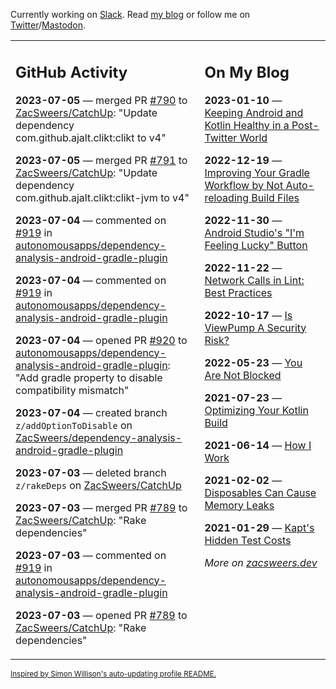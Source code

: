 Currently working on [Slack](https://slack.com/). Read [my blog](https://zacsweers.dev/) or follow me on [Twitter](https://twitter.com/ZacSweers)/[Mastodon](https://hachyderm.io/@ZacSweers).

<table><tr><td valign="top" width="60%">

## GitHub Activity
<!-- githubActivity starts -->
**2023-07-05** — merged PR [#790](https://github.com/ZacSweers/CatchUp/pull/790) to [ZacSweers/CatchUp](https://github.com/ZacSweers/CatchUp): "Update dependency com.github.ajalt.clikt:clikt to v4"

**2023-07-05** — merged PR [#791](https://github.com/ZacSweers/CatchUp/pull/791) to [ZacSweers/CatchUp](https://github.com/ZacSweers/CatchUp): "Update dependency com.github.ajalt.clikt:clikt-jvm to v4"

**2023-07-04** — commented on [#919](https://github.com/autonomousapps/dependency-analysis-android-gradle-plugin/pull/919#issuecomment-1620684615) in [autonomousapps/dependency-analysis-android-gradle-plugin](https://github.com/autonomousapps/dependency-analysis-android-gradle-plugin)

**2023-07-04** — commented on [#919](https://github.com/autonomousapps/dependency-analysis-android-gradle-plugin/pull/919#issuecomment-1620643857) in [autonomousapps/dependency-analysis-android-gradle-plugin](https://github.com/autonomousapps/dependency-analysis-android-gradle-plugin)

**2023-07-04** — opened PR [#920](https://github.com/autonomousapps/dependency-analysis-android-gradle-plugin/pull/920) to [autonomousapps/dependency-analysis-android-gradle-plugin](https://github.com/autonomousapps/dependency-analysis-android-gradle-plugin): "Add gradle property to disable compatibility mismatch"

**2023-07-04** — created branch `z/addOptionToDisable` on [ZacSweers/dependency-analysis-android-gradle-plugin](https://github.com/ZacSweers/dependency-analysis-android-gradle-plugin)

**2023-07-03** — deleted branch `z/rakeDeps` on [ZacSweers/CatchUp](https://github.com/ZacSweers/CatchUp)

**2023-07-03** — merged PR [#789](https://github.com/ZacSweers/CatchUp/pull/789) to [ZacSweers/CatchUp](https://github.com/ZacSweers/CatchUp): "Rake dependencies"

**2023-07-03** — commented on [#919](https://github.com/autonomousapps/dependency-analysis-android-gradle-plugin/pull/919#issuecomment-1619424319) in [autonomousapps/dependency-analysis-android-gradle-plugin](https://github.com/autonomousapps/dependency-analysis-android-gradle-plugin)

**2023-07-03** — opened PR [#789](https://github.com/ZacSweers/CatchUp/pull/789) to [ZacSweers/CatchUp](https://github.com/ZacSweers/CatchUp): "Rake dependencies"
<!-- githubActivity ends -->
</td><td valign="top" width="40%">

## On My Blog
<!-- blog starts -->
**2023-01-10** — [Keeping Android and Kotlin Healthy in a Post-Twitter World](https://www.zacsweers.dev/keeping-android-healthy/)

**2022-12-19** — [Improving Your Gradle Workflow by Not Auto-reloading Build Files](https://www.zacsweers.dev/improving-your-workflow-by-not-auto-reloading-build-files/)

**2022-11-30** — [Android Studio's "I'm Feeling Lucky" Button](https://www.zacsweers.dev/android-studios-im-feeling-lucky-button/)

**2022-11-22** — [Network Calls in Lint: Best Practices](https://www.zacsweers.dev/network-calls-in-lint-best-practices/)

**2022-10-17** — [Is ViewPump A Security Risk?](https://www.zacsweers.dev/is-viewpump-a-security-risk/)

**2022-05-23** — [You Are Not Blocked](https://www.zacsweers.dev/you-are-not-blocked/)

**2021-07-23** — [Optimizing Your Kotlin Build](https://www.zacsweers.dev/optimizing-your-kotlin-build/)

**2021-06-14** — [How I Work](https://www.zacsweers.dev/how-i-work/)

**2021-02-02** — [Disposables Can Cause Memory Leaks](https://www.zacsweers.dev/disposables-can-cause-memory-leaks/)

**2021-01-29** — [Kapt's Hidden Test Costs](https://www.zacsweers.dev/kapts-hidden-test-costs/)
<!-- blog ends -->
_More on [zacsweers.dev](https://zacsweers.dev/)_
</td></tr></table>

<sub><a href="https://simonwillison.net/2020/Jul/10/self-updating-profile-readme/">Inspired by Simon Willison's auto-updating profile README.</a></sub>